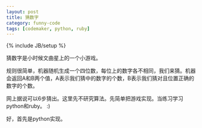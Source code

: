 ```yaml
---
layout: post
title: 猜数字
category: funny-code
tags: [codemaker, python, ruby]
---
```

{% include JB/setup %}

猜数字是小时候文曲星上的一个小游戏。

规则很简单，机器随机生成一个四位数，每位上的数字各不相同，我们来猜。机器会返回A和B两个值，A表示我们猜中的数字的个数，B表示我们猜对且位置正确的数字的个数。

网上据说可以6步猜出。这里先不研究算法。先简单把游戏实现。当练习学习python和ruby。 :)

好，首先是python实现。